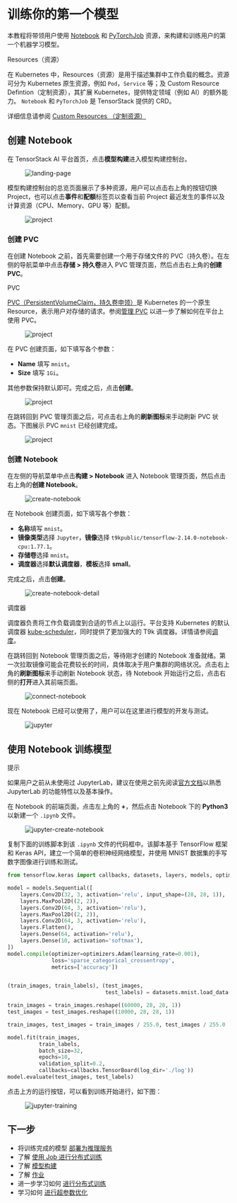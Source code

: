 # 训练你的第一个模型

本教程将带领用户使用 [Notebook](../modules/building/notebook.md) 和 [PyTorchJob](../modules/jobs/pytorchtrainingjob.md) 资源，来构建和训练用户的第一个机器学习模型。

<aside class="note info">
<div class="title"> Resources（资源）</div>

在 Kubernetes 中，Resources（资源）是用于描述集群中工作负载的概念。资源可分为 Kubernetes 原生资源，例如 `Pod`，`Service` 等；及 Custom Resource Defintion（定制资源），其扩展 Kubernetes，提供特定领域（例如 AI）的额外能力。 `Notebook` 和 `PyTorchJob` 是 TensorStack 提供的 CRD。

详细信息请参阅 <a target="_blank" rel="noopener noreferrer" href="https://kubernetes.io/docs/concepts/extend-kubernetes/api-extension/custom-resources/"> Custom Resources （定制资源）</a>

</aside>

## 创建 Notebook

在 TensorStack AI 平台首页，点击**模型构建**进入模型构建控制台。

<figure class="screenshot">
  <img alt="landing-page" src="../assets/get-started/training-first-model/landing-page.png" class="screenshot"/>
</figure>

模型构建控制台的总览页面展示了多种资源，用户可以点击右上角的按钮切换 Project，也可以点击**事件**和**配额**标签页以查看当前 Project 最近发生的事件以及计算资源（CPU、Memory、GPU 等）配额。

<figure class="screenshot">
  <img alt="project" src="../assets/get-started/training-first-model/overview.png" class="screenshot"/>
</figure>

### 创建 PVC

在创建 Notebook 之前，首先需要创建一个用于存储文件的 PVC（持久卷）。在左侧的导航菜单中点击**存储&nbsp;> 持久卷**进入 PVC 管理页面，然后点击右上角的**创建 PVC**。

<aside class="note info">
<div class="title">PVC</div>

<a target="_blank" rel="noopener noreferrer" href="https://kubernetes.io/zh/docs/concepts/storage/persistent-volumes/">PVC（PersistentVolumeClaim，持久卷申领）</a>是 Kubernetes 的一个原生 Resource，表示用户对存储的请求。参阅[管理 PVC](../tasks/manage-pvc.md) 以进一步了解如何在平台上使用 PVC。

</aside>

<figure class="screenshot">
  <img alt="project" src="../assets/get-started/training-first-model/create-pvc.png" class="screenshot"/>
</figure>

在 PVC 创建页面，如下填写各个参数：

* **Name** 填写 `mnist`。
* **Size** 填写 `1Gi`。

其他参数保持默认即可。完成之后，点击**创建**。

<figure class="screenshot">
  <img alt="project" src="../assets/get-started/training-first-model/create-pvc-detail.png" class="screenshot"/>
</figure>

在跳转回到 PVC 管理页面之后，可点击右上角的**刷新图标**来手动刷新 PVC 状态。下图展示 PVC `mnist` 已经创建完成。

<figure class="screenshot">
  <img alt="project" src="../assets/get-started/training-first-model/create-pvc-finish.png" class="screenshot"/>
</figure>

### 创建 Notebook

在左侧的导航菜单中点击**构建 > Notebook** 进入 Notebook 管理页面，然后点击右上角的**创建 Notebook**。

<figure class="screenshot">
  <img alt="create-notebook" src="../assets/get-started/training-first-model/create-notebook.png" class="screenshot"/>
</figure>

在 Notebook 创建页面，如下填写各个参数：

* **名称**填写 `mnist`。
* **镜像类型**选择 `Jupyter`，**镜像**选择 `t9kpublic/tensorflow-2.14.0-notebook-cpu:1.77.1`。
* **存储卷**选择 `mnist`。
* **调度器**选择**默认调度器**，**模板**选择 **small**。

完成之后，点击**创建**。

<figure class="screenshot">
  <img alt="create-notebook-detail" src="../assets/get-started/training-first-model/create-notebook-detail.png" class="screenshot"/>
</figure>

<aside class="note info">
<div class="title">调度器</div>

调度器负责将工作负载调度到合适的节点上以运行。平台支持 Kubernetes 的默认调度器 <a target="_blank" rel="noopener noreferrer" href="https://kubernetes.io/docs/concepts/scheduling-eviction/kube-scheduler/#kube-scheduler">kube-scheduler</a>，同时提供了更加强大的 T9k 调度器。详情请参阅[调度](../modules/scheduling/index.md)。

</aside>

在跳转回到 Notebook 管理页面之后，等待刚才创建的 Notebook 准备就绪。第一次拉取镜像可能会花费较长的时间，具体取决于用户集群的网络状况。点击右上角的**刷新图标**来手动刷新 Notebook 状态，待 Notebook 开始运行之后，点击右侧的**打开**进入其前端页面。

<figure class="screenshot">
  <img alt="connect-notebook" src="../assets/get-started/training-first-model/connect-notebook.png" class="screenshot"/>
</figure>

现在 Notebook 已经可以使用了，用户可以在这里进行模型的开发与测试。

<figure class="screenshot">
  <img alt="jupyter" src="../assets/get-started/training-first-model/jupyter.png" class="screenshot"/>
</figure>

## 使用 Notebook 训练模型

<aside class="note tip">
<div class="title">提示</div>

如果用户之前从未使用过 JupyterLab，建议在使用之前先阅读<a target="_blank" rel="noopener noreferrer" href="https://jupyterlab.readthedocs.io/en/stable/">官方文档</a>以熟悉 JupyterLab 的功能特性以及基本操作。

</aside>

在 Notebook 的前端页面，点击左上角的 **+**，然后点击 Notebook 下的 **Python3** 以新建一个 `.ipynb` 文件。

<figure class="screenshot">
  <img alt="jupyter-create-notebook" src="../assets/get-started/training-first-model/jupyter-create-notebook.png" class="screenshot"/>
</figure>

复制下面的训练脚本到该 `.ipynb` 文件的代码框中。该脚本基于 TensorFlow 框架和 Keras API，建立一个简单的卷积神经网络模型，并使用 MNIST 数据集的手写数字图像进行训练和测试。

```python title="keras_mnist.py"
from tensorflow.keras import callbacks, datasets, layers, models, optimizers

model = models.Sequential([
    layers.Conv2D(32, 3, activation='relu', input_shape=(28, 28, 1)),
    layers.MaxPool2D((2, 2)),
    layers.Conv2D(64, 3, activation='relu'),
    layers.MaxPool2D((2, 2)),
    layers.Conv2D(64, 3, activation='relu'),
    layers.Flatten(),
    layers.Dense(64, activation='relu'),
    layers.Dense(10, activation='softmax'),
])
model.compile(optimizer=optimizers.Adam(learning_rate=0.001),
              loss='sparse_categorical_crossentropy',
              metrics=['accuracy'])


(train_images, train_labels), (test_images,
                               test_labels) = datasets.mnist.load_data()

train_images = train_images.reshape((60000, 28, 28, 1))
test_images = test_images.reshape((10000, 28, 28, 1))

train_images, test_images = train_images / 255.0, test_images / 255.0

model.fit(train_images,
          train_labels,
          batch_size=32,
          epochs=10,
          validation_split=0.2,
          callbacks=callbacks.TensorBoard(log_dir='./log'))
model.evaluate(test_images, test_labels)

```

点击上方的运行按钮，可以看到训练开始进行，如下图：

<figure class="screenshot">
  <img alt="jupyter-training" src="../assets/get-started/training-first-model/jupyter-training.png" class="screenshot"/>
</figure>


## 下一步

* 将训练完成的模型 [部署为推理服务](./deploy-model.md)
* 了解 [使用 Job 进行分布式训练](./training-using-job.md)
* 了解 [模型构建](../modules/building/index.md)
* 了解 [作业](../modules/jobs/index.md)
* 进一步学习如何 [进行分布式训练](../tasks/model-training.md)
* 学习如何 [进行超参数优化](../tasks/hyperparameter-tuning.md)
